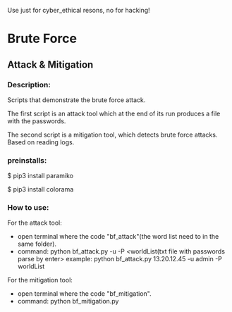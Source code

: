 Use just for cyber_ethical resons, no for hacking!
# Brute Force
## Attack & Mitigation

### Description:

Scripts that demonstrate the brute force attack.

The first script is an attack tool which at the end of its run produces a file with the passwords.

The second script is a mitigation tool, which detects brute force attacks. Based on reading logs.

### preinstalls:

$ pip3 install paramiko

$ pip3 install colorama

### How to use:
For the attack tool:
* open terminal where the code "bf_attack"(the word list need to in the same folder).
* command: python bf_attack.py <ip> -u <uesr name> -P <worldList(txt file with passwords parse by enter>
          example: python bf_attack.py 13.20.12.45 -u admin -P worldList

For the mitigation tool:
* open terminal where the code "bf_mitigation".
* command: python bf_mitigation.py

